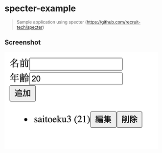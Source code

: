 # specter-example

> Sample application using specter (https://github.com/recruit-tech/specter)

## Screenshot

<img src="./images/screenshot.png" />
